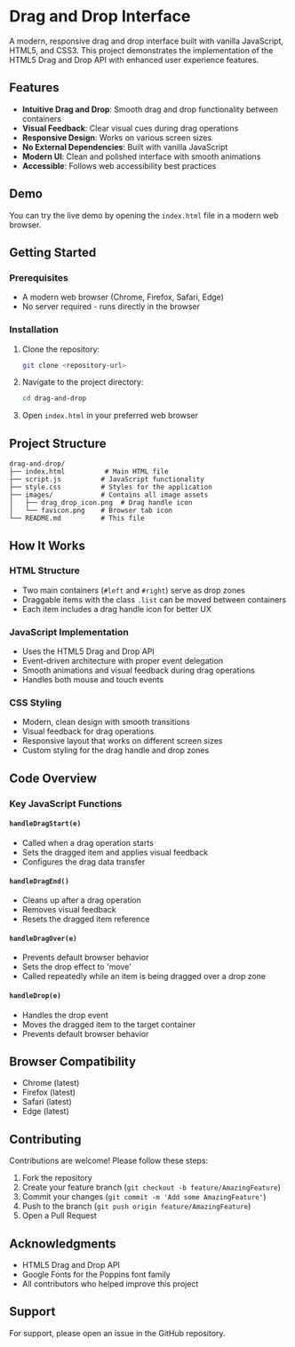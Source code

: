 # Drag and Drop Interface

A modern, responsive drag and drop interface built with vanilla JavaScript, HTML5, and CSS3. This project demonstrates the implementation of the HTML5 Drag and Drop API with enhanced user experience features.

## Features

- **Intuitive Drag and Drop**: Smooth drag and drop functionality between containers
- **Visual Feedback**: Clear visual cues during drag operations
- **Responsive Design**: Works on various screen sizes
- **No External Dependencies**: Built with vanilla JavaScript
- **Modern UI**: Clean and polished interface with smooth animations
- **Accessible**: Follows web accessibility best practices

## Demo

You can try the live demo by opening the `index.html` file in a modern web browser.

## Getting Started

### Prerequisites

- A modern web browser (Chrome, Firefox, Safari, Edge)
- No server required - runs directly in the browser

### Installation

1. Clone the repository:
   ```bash
   git clone <repository-url>
   ```
2. Navigate to the project directory:
   ```bash
   cd drag-and-drop
   ```
3. Open `index.html` in your preferred web browser

## Project Structure

```
drag-and-drop/
├── index.html          # Main HTML file
├── script.js          # JavaScript functionality
├── style.css          # Styles for the application
├── images/            # Contains all image assets
│   ├── drag_drop_icon.png  # Drag handle icon
│   └── favicon.png    # Browser tab icon
└── README.md          # This file
```

## How It Works

### HTML Structure
- Two main containers (`#left` and `#right`) serve as drop zones
- Draggable items with the class `.list` can be moved between containers
- Each item includes a drag handle icon for better UX

### JavaScript Implementation
- Uses the HTML5 Drag and Drop API
- Event-driven architecture with proper event delegation
- Smooth animations and visual feedback during drag operations
- Handles both mouse and touch events

### CSS Styling
- Modern, clean design with smooth transitions
- Visual feedback for drag operations
- Responsive layout that works on different screen sizes
- Custom styling for the drag handle and drop zones

## Code Overview

### Key JavaScript Functions

#### `handleDragStart(e)`
- Called when a drag operation starts
- Sets the dragged item and applies visual feedback
- Configures the drag data transfer

#### `handleDragEnd()`
- Cleans up after a drag operation
- Removes visual feedback
- Resets the dragged item reference

#### `handleDragOver(e)`
- Prevents default browser behavior
- Sets the drop effect to 'move'
- Called repeatedly while an item is being dragged over a drop zone

#### `handleDrop(e)`
- Handles the drop event
- Moves the dragged item to the target container
- Prevents default browser behavior

## Browser Compatibility

- Chrome (latest)
- Firefox (latest)
- Safari (latest)
- Edge (latest)

## Contributing

Contributions are welcome! Please follow these steps:

1. Fork the repository
2. Create your feature branch (`git checkout -b feature/AmazingFeature`)
3. Commit your changes (`git commit -m 'Add some AmazingFeature'`)
4. Push to the branch (`git push origin feature/AmazingFeature`)
5. Open a Pull Request


## Acknowledgments

- HTML5 Drag and Drop API
- Google Fonts for the Poppins font family
- All contributors who helped improve this project

## Support

For support, please open an issue in the GitHub repository.
